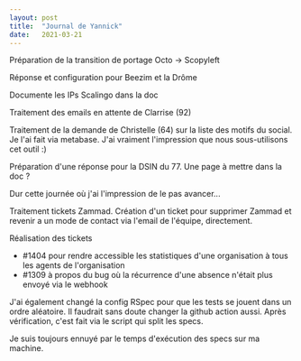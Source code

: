 ```yaml
---
layout: post
title:  "Journal de Yannick"
date:   2021-03-21
---
```


Préparation de la transition de portage Octo -> Scopyleft

Réponse et configuration pour Beezim et la Drôme

Documente les IPs Scalingo dans la doc

Traitement des emails en attente de Clarrise (92)

Traitement de la demande de Christelle (64) sur la liste des motifs du social. Je l'ai fait via metabase. J'ai vraiment l'impression que nous sous-utilisons cet outil :)

Préparation d'une réponse pour la DSIN du 77. Une page à mettre dans la doc ?

Dur cette journée où j'ai l'impression de le pas avancer...

Traitement tickets Zammad. Création d'un ticket pour supprimer Zammad et revenir a un mode de contact via l'email de l'équipe, directement.

Réalisation des tickets
- #1404 pour rendre accessible les statistiques d'une organisation à tous les agents de l'organisation
- #1309 à propos du bug où la récurrence d'une absence n'était plus envoyé via le webhook

J'ai également changé la config RSpec pour que les tests se jouent dans un ordre aléatoire. Il faudrait sans doute changer la github action aussi. Après vérification, c'est fait via le script qui split les specs.

Je suis toujours ennuyé par le temps d'exécution des specs sur ma machine.

